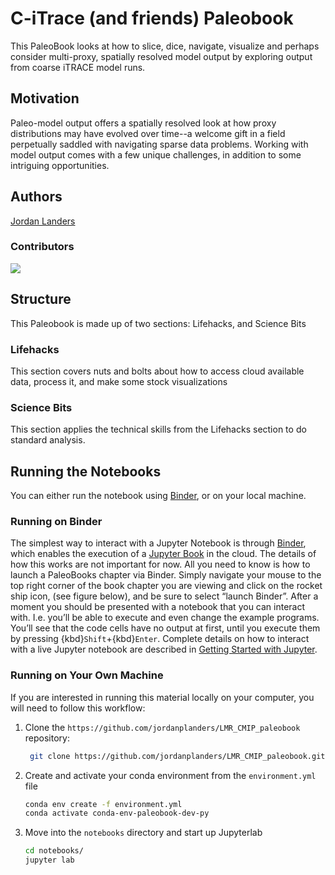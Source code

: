 # C-iTrace (and friends) Paleobook

This PaleoBook looks at how to slice, dice, navigate, visualize and perhaps consider multi-proxy, spatially resolved model output by exploring output from coarse iTRACE model runs. 

## Motivation

Paleo-model output offers a spatially resolved look at how proxy distributions may have evolved over time--a welcome gift in a field perpetually saddled with navigating sparse data problems. Working with model output comes with a few unique challenges, in addition to some intriguing opportunities. 

## Authors

[Jordan Landers](@jordanplanders)

### Contributors

<a href="https://github.com/jordanplanders/citrace_paleobook/graphs/contributors">
  <img src="https://contrib.rocks/image?repo=jordanplanders/citrace_paleobook" />
</a>

## Structure

This Paleobook is made up of two sections: Lifehacks, and Science Bits

### Lifehacks

This section covers nuts and bolts about how to access cloud available data, process it, and make some stock visualizations

### Science Bits

This section applies the technical skills from the Lifehacks section to do standard analysis.

## Running the Notebooks

You can either run the notebook using [Binder](https://mybinder.org/), or on your local machine.

### Running on Binder

The simplest way to interact with a Jupyter Notebook is through
[Binder](https://mybinder.org/), which enables the execution of a
[Jupyter Book](https://jupyterbook.org) in the cloud. The details of how this works are not
important for now. All you need to know is how to launch a PaleoBooks chapter via Binder. Simply navigate your mouse to
the top right corner of the book chapter you are viewing and click
on the rocket ship icon, (see figure below), and be sure to select
“launch Binder”. After a moment you should be presented with a
notebook that you can interact with. I.e. you’ll be able to execute
and even change the example programs. You’ll see that the code cells
have no output at first, until you execute them by pressing
{kbd}`Shift`\+{kbd}`Enter`. Complete details on how to interact with
a live Jupyter notebook are described in [Getting Started with
Jupyter](https://foundations.projectpythia.org/foundations/getting-started-jupyter.html).

### Running on Your Own Machine

If you are interested in running this material locally on your computer, you will need to follow this workflow:

1. Clone the `https://github.com/jordanplanders/LMR_CMIP_paleobook` repository:

   ```bash
    git clone https://github.com/jordanplanders/LMR_CMIP_paleobook.git
   ```

1. Create and activate your conda environment from the `environment.yml` file
   ```bash
   conda env create -f environment.yml
   conda activate conda-env-paleobook-dev-py
   ```
1. Move into the `notebooks` directory and start up Jupyterlab
   ```bash
   cd notebooks/
   jupyter lab
   ```
